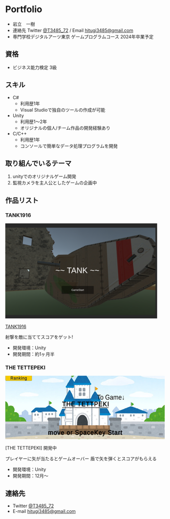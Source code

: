 # Portfolio

- 岩立　一樹
- 連絡先 Twitter [@T3485_72](https://twitter.com/T3485_72)  / Email [hitugi3485@gmail.com](hitugi3485@gmail.com)
- 専門学校デジタルアーツ東京 ゲームプログラムコース 2024年卒業予定

## 資格 
- ビジネス能力検定 3級

## スキル
- C#
  - 利用歴1年
  - Visual Studioで独自のツールの作成が可能
- Unity
  - 利用歴1～2年
  - オリジナルの個人/チーム作品の開発経験あり
- C/C++
  - 利用歴1年
  - コンソールで簡単なデータ処理プログラムを開発

## 取り組んでいるテーマ
1. unityでのオリジナルゲーム開発
2. 監視カメラを主人公としたゲームの企画中

## 作品リスト

### TANK1916
[<img src="images/TANK916Title.png" alt="inm" style="height: 300px">](TANK916Title.png)

[TANK1916](https://unityroom.com/games/tank1916)

射撃を敵に当ててスコアをゲット! 

- 開発環境：Unity
- 開発期間：約1ヶ月半

### THE TETTEPEKI
[<img src="images/TeepekiTitle.png" alt="a" style="height: 200px">](TeepekiTitle.png)

[THE TETTEPEKI] 開発中

プレイヤーに矢が当たるとゲームオーバー 盾で矢を弾くとスコアがもらえる
- 開発環境：Unity
- 開発期間：12月～

## 連絡先
- Twitter [@T3485_72](https://twitter.com/T3485_72)
- E-mail [hitugi3485@gmail.com](hitugi3485@gmail.com)
